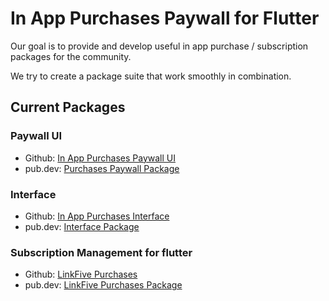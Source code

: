 # In App Purchases Paywall for Flutter

Our goal is to provide and develop useful in app purchase / subscription packages for the community.

We try to create a package suite that work smoothly in combination.

## Current Packages
### Paywall UI
* Github: [In App Purchases Paywall UI](/packages/in_app_purchases_paywall_ui)
* pub.dev: [Purchases Paywall Package](https://pub.dev/packages/in_app_purchases_paywall_ui)

### Interface
* Github: [In App Purchases Interface](/packages/in_app_purchases_interface)
* pub.dev: [Interface Package](https://pub.dev/packages/in_app_purchases_interface)

### Subscription Management for flutter
* Github: [LinkFive Purchases](https://github.com/LinkFive/flutter-purchases-sdk)
* pub.dev: [LinkFive Purchases Package](https://pub.dev/packages/linkfive_purchases)